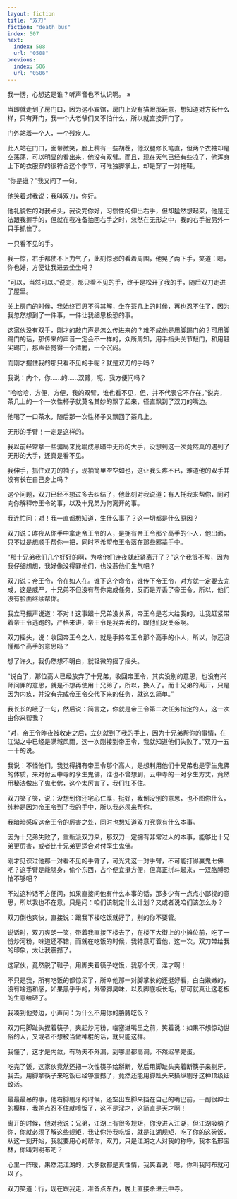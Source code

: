 ```yaml
---
layout: fiction
title: "双刀"
fiction: "death_bus"
index: 507
next:
  index: 508
  url: "0508"
previous:
  index: 506
  url: "0506"
---
```

我一愣，心想这是谁？听声音也不认识啊。 ≥

当即就走到了房门口，因为这小宾馆，房门上没有猫眼那玩意，想知道对方长什么样，只有开门，我一个大老爷们又不怕什么，所以就直接开门了。

门外站着一个人，一个残疾人。

此人站在门口，面带微笑，脸上稍有一些胡茬，他双腿修长笔直，但两个衣袖却是空荡荡，可以明显的看出来，他没有双臂。而且，现在天气已经有些凉了，他浑身上下的衣服穿的很符合这个季节，可唯独脚掌上，却是穿了一对拖鞋。

“你是谁？”我又问了一句。

他笑着对我说：我叫双刀，你好。

他礼貌性的对我点头，我说完你好，习惯性的伸出右手，但却猛然想起来，他是无法跟我握手的，但就在我准备抽回右手之时，忽然在无形之中，我的右手被另外一只手抓住了。

一只看不见的手。

我一惊，右手都使不上力气了，此刻惊恐的看着周围，他晃了两下手，笑道：嗯，你也好，方便让我进去坐坐吗？

“可以，当然可以。”说完，那只看不见的手，终于是松开了我的手，随后双刀走进了屋里。

关上房门的时候，我始终百思不得其解，坐在茶几上的时候，再也忍不住了，因为我忽然想到了一件事，一件让我细思极恐的事。

这家伙没有双手，刚才的敲门声是怎么传进来的？难不成他是用脚踢门的？可用脚踢门的话，那传来的声音一定会不一样的，众所周知，用手指头关节敲门，和用鞋尖踢门，那声音觉得一个清脆，一个沉闷。

而刚才握住我的那只看不见的手呢？就是双刀的手吗？

我说：内个，你……的……双臂，呃，我方便问吗？

“哈哈哈，方便，方便，我的双臂，谁也看不见，但，并不代表它不存在。”说完，茶几上的一个一次性杯子就莫名其妙的飘了起来，径直飘到了双刀的嘴边。

他喝了一口茶水，随后那一次性杯子又飘回了茶几上。

无形的手臂！一定是这样的。

我以前经常拿一些骗局来比喻成黑暗中无形的大手，没想到这一次竟然真的遇到了无形的大手，还真是看不见。

我伸手，抓住双刀的袖子，现袖筒里空空如也，这让我头疼不已，难道他的双手并没有长在自己身上吗？

这个问题，双刀已经不想过多去纠结了，他此刻对我说道：有人托我来帮你，同时向你解释帝王令的事，以及十兄弟为何离开的事。

我连忙问：对！我一直都想知道，生什么事了？这一切都是什么原因？

双刀说：昨夜从你手中拿走帝王令的人，是拥有帝王令那个高手的仆人，他出面，只不过是想顺手帮你一把，同时不希望帝王令落在那些邪辈手中。

“那十兄弟我们几个好好的啊，为啥他们连夜就赶紧离开了？”这个我很不解，因为我仔细想想，我好像没得罪他们，也没惹他们生气吧？

双刀说：帝王令，令在如人在。谁下这个命令，谁传下帝王令，对方就一定要去完成，这是威严，十兄弟不但没有帮你完成任务，反而是弄丢了帝王令，所以，他们没有脸面继续帮你。

我立马振声说道：不对！这事跟十兄弟没关系，帝王令是老大给我的，让我赶紧带着帝王令逃跑的，严格来讲，帝王令是我弄丢的，跟他们没关系啊。

双刀摇头，说：收回帝王令之人，就是手持帝王令那个高手的仆人，所以，你还没懂那个高手的意思吗？

想了许久，我仍然想不明白，就轻微的摇了摇头。

“说白了，那位高人已经放弃了十兄弟，收回帝王令，其实没别的意思，也没有兴师问罪的意思，就是不想再使用十兄弟了，所以，换人了。而十兄弟的离开，只是因为内疚，并没有完成帝王令交代下来的任务，就这么简单。”

我长长的哦了一句，然后说：简言之，你就是帝王令第二次任务指定的人，这一次由你来帮我？

“对，帝王令昨夜被收走之后，立刻就到了我的手上，因为十兄弟帮你的事情，在江湖之中已经是满城风雨，这一次刚接到帝王令，我就知道他们失败了。”双刀一五一十的说。

我说：不怪他们，我觉得拥有帝王令那个高人，是想利用他们十兄弟也是孪生鬼佛的体质，来对付云中寺的孪生鬼佛，谁也不曾想到，云中寺的一对孪生方丈，竟然用秘法做出了鬼七佛，这个太厉害了，我们扛不住。

双刀笑了笑，说：没想到你还宅心仁厚，挺好，我倒没别的意思，也不图你什么，纯粹是因为帝王令到了我的手中，所以我必须来帮你。

我暗暗感叹这帝王令的厉害之处，同时也想知道双刀究竟有什么本事。

因为十兄弟失败了，重新派双刀来，那双刀一定拥有非常过人的本事，能够比十兄弟更厉害，或者比十兄弟更适合对付孪生鬼佛。

刚才见识过他那一对看不见的手臂了，可光凭这一对手臂，不可能打得赢鬼七佛吧？这手臂是能隐身，偷个东西，占个便宜挺方便，但真正拼斗起来，一双胳膊恐怕不够吧？

不过这种话不方便问，如果直接问他有什么本事的话，那多少有一点点小鄙视的意思，所以我也不在意，只是问：咱们该制定什么计划？又或者说咱们该怎么办？

双刀倒也爽快，直接说：跟我下楼吃饭就好了，别的你不要管。

说话时，双刀爽朗一笑，带着我直接下楼去了，在楼下大街上的小摊位前，吃了一份炒河粉，味道还不错，而就在吃饭的时候，我特意盯着他，这一次，双刀带给我的印象，太让我震撼了。

这家伙，竟然脱了鞋子，用脚夹着筷子吃饭，我那个天，淫才啊！

不只是我，所有吃饭的都惊呆了，所幸他那一对脚掌长的还挺好看，白白嫩嫩的，没有啥违和感，如果黑乎乎的，外带脚臭味，以及脚底板长毛，那可就真让这老板的生意给砸了。

我凑到他旁边，小声问：为什么不用你的胳膊吃饭？

双刀用脚趾头捏着筷子，夹起炒河粉，临塞进嘴里之前，笑着说：如果不想惊动世俗的人，又或者不想被当做神棍的话，就只能这样。

我懂了，这才是内敛，有功夫不外漏，到哪里都高调，不然迟早完蛋。

吃完了饭，这家伙竟然还把一次性筷子给掰断，然后用脚趾头夹着断筷子来剔牙，我去，用脚拿筷子来吃饭已经够震撼了，竟然还能用脚趾头来操纵剔牙这种顶级细致活。

最最最吊的事，他右脚剔牙的时候，还空出左脚来挡在自己的嘴巴前，一副很绅士的模样，我差点忍不住就喷饭了，这不是淫才，这简直是天才啊！

离开的时候，他对我说：兄弟，江湖上有很多规矩，你没进入江湖，但江湖吸纳了你，你就必须了解这些规矩，我让你带我吃饭，就是江湖规矩，吃了你的这碗饭，从这一刻开始，我就要用心的帮你，双刀，只是江湖之人对我的称呼，我本名邢宝林，你叫刘明布吧？

心里一阵暖，果然混江湖的，大多数都是真性情，我笑着说：嗯，你叫我阿布就可以了。

双刀笑道：行，现在跟我走，准备点东西，晚上直接杀进云中寺。